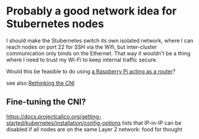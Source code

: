 # Probably a good network idea for Stubernetes nodes

I should make the Stubernetes switch its own isolated network, where I can reach nodes on port 22 for SSH via the Wifi, but inter-cluster communication only binds on the Ethernet. That way it wouldn't be a thing where I need to trust my Wi-Fi to keep internal traffic secure.

Would this be feasible to do using [a Raspberry Pi acting as a router](r9d1p-tm7bg-0y9dg-4r8s2-h25rb)?

see also [Rethinking the CNI](tc9kh-s97am-c48vh-2ybba-p20m3)

## Fine-tuning the CNI?

https://docs.projectcalico.org/getting-started/kubernetes/installation/config-options lists that IP-in-IP can be disabled if all nodes are on the same Layer 2 network: food for thought
